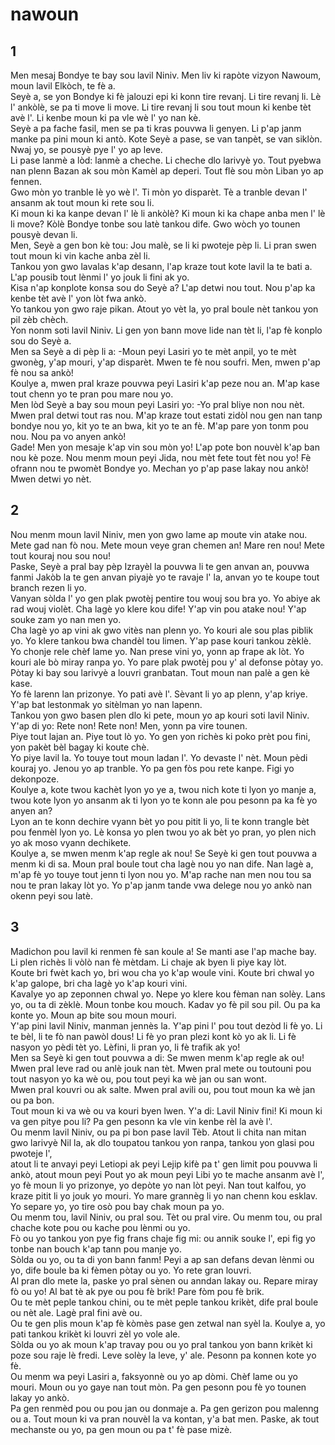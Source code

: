 <h1 class='title'>nawoun</h1>
<h2 class='chapter'>1</h2>
<div class='block'>
<div class='verse'>Men mesaj Bondye te bay sou lavil Niniv. Men liv ki rapòte vizyon Nawoum, moun lavil Elkòch, te fè a.</div>
<div class='verse'>Seyè a, se yon Bondye ki fè jalouzi epi ki konn tire revanj. Li tire revanj li. Lè l' ankòlè, se pa ti move li move. Li tire revanj li sou tout moun ki kenbe tèt avè l'. Li kenbe moun ki pa vle wè l' yo nan kè.</div>
<div class='verse'>Seyè a pa fache fasil, men se pa ti kras pouvwa li genyen. Li p'ap janm manke pa pini moun ki antò. Kote Seyè a pase, se van tanpèt, se van siklòn. Nwaj yo, se pousyè pye l' yo ap leve.</div>
<div class='verse'>Li pase lanmè a lòd: lanmè a cheche. Li cheche dlo larivyè yo. Tout pyebwa nan plenn Bazan ak sou mòn Kamèl ap deperi. Tout flè sou mòn Liban yo ap fennen.</div>
<div class='verse'>Gwo mòn yo tranble lè yo wè l'. Ti mòn yo disparèt. Tè a tranble devan l' ansanm ak tout moun ki rete sou li.</div>
<div class='verse'>Ki moun ki ka kanpe devan l' lè li ankòlè? Ki moun ki ka chape anba men l' lè li move? Kòlè Bondye tonbe sou latè tankou dife. Gwo wòch yo tounen pousyè devan li.</div>
<div class='verse'>Men, Seyè a gen bon kè tou: Jou malè, se li ki pwoteje pèp li. Li pran swen tout moun ki vin kache anba zèl li.</div>
<div class='verse'>Tankou yon gwo lavalas k'ap desann, l'ap kraze tout kote lavil la te bati a. L'ap pousib tout lènmi l' yo jouk li fini ak yo.</div>
<div class='verse'>Kisa n'ap konplote konsa sou do Seyè a? L'ap detwi nou tout. Nou p'ap ka kenbe tèt avè l' yon lòt fwa ankò.</div>
<div class='verse'>Yo tankou yon gwo raje pikan. Atout yo vèt la, yo pral boule nèt tankou yon pil zèb chèch.</div>
<div class='verse'>Yon nonm soti lavil Niniv. Li gen yon bann move lide nan tèt li, l'ap fè konplo sou do Seyè a.</div>
<div class='verse'>Men sa Seyè a di pèp li a: -Moun peyi Lasiri yo te mèt anpil, yo te mèt gwonèg, y'ap mouri, y'ap disparèt. Mwen te fè nou soufri. Men, mwen p'ap fè nou sa ankò!</div>
<div class='verse'>Koulye a, mwen pral kraze pouvwa peyi Lasiri k'ap peze nou an. M'ap kase tout chenn yo te pran pou mare nou yo.</div>
<div class='verse'>Men lòd Seyè a bay sou moun peyi Lasiri yo: -Yo pral bliye non nou nèt. Mwen pral detwi tout ras nou. M'ap kraze tout estati zidòl nou gen nan tanp bondye nou yo, kit yo te an bwa, kit yo te an fè. M'ap pare yon tonm pou nou. Nou pa vo anyen ankò!</div>
<div class='verse'>Gade! Men yon mesaje k'ap vin sou mòn yo! L'ap pote bon nouvèl k'ap ban nou kè poze. Nou menm moun peyi Jida, nou mèt fete tout fèt nou yo! Fè ofrann nou te pwomèt Bondye yo. Mechan yo p'ap pase lakay nou ankò! Mwen detwi yo nèt.</div>
</div>
<h2 class='chapter'>2</h2>
<div class='block'>
<div class='verse'>Nou menm moun lavil Niniv, men yon gwo lame ap moute vin atake nou. Mete gad nan fò nou. Mete moun veye gran chemen an! Mare ren nou! Mete tout kouraj nou sou nou!</div>
<div class='verse'>Paske, Seyè a pral bay pèp Izrayèl la pouvwa li te gen anvan an, pouvwa fanmi Jakòb la te gen anvan piyajè yo te ravaje l' la, anvan yo te koupe tout branch rezen li yo.</div>
<div class='verse'>Vanyan sòlda l' yo gen plak pwotèj pentire tou wouj sou bra yo. Yo abiye ak rad wouj violèt. Cha lagè yo klere kou dife! Y'ap vin pou atake nou! Y'ap souke zam yo nan men yo.</div>
<div class='verse'>Cha lagè yo ap vini ak gwo vitès nan plenn yo. Yo kouri ale sou plas piblik yo. Yo klere tankou bwa chandèl tou limen. Y'ap pase kouri tankou zèklè.</div>
<div class='verse'>Yo chonje rele chèf lame yo. Nan prese vini yo, yonn ap frape ak lòt. Yo kouri ale bò miray ranpa yo. Yo pare plak pwotèj pou y' al defonse pòtay yo.</div>
<div class='verse'>Pòtay ki bay sou larivyè a louvri granbatan. Tout moun nan palè a gen kè kase.</div>
<div class='verse'>Yo fè larenn lan prizonye. Yo pati avè l'. Sèvant li yo ap plenn, y'ap kriye. Y'ap bat lestonmak yo sitèlman yo nan lapenn.</div>
<div class='verse'>Tankou yon gwo basen plen dlo ki pete, moun yo ap kouri soti lavil Niniv. Y'ap di yo: Rete non! Rete non! Men, yonn pa vire tounen.</div>
<div class='verse'>Piye tout lajan an. Piye tout lò yo. Yo gen yon richès ki poko prèt pou fini, yon pakèt bèl bagay ki koute chè.</div>
<div class='verse'>Yo piye lavil la. Yo touye tout moun ladan l'. Yo devaste l' nèt. Moun pèdi kouraj yo. Jenou yo ap tranble. Yo pa gen fòs pou rete kanpe. Figi yo dekonpoze.</div>
<div class='verse'>Koulye a, kote twou kachèt lyon yo ye a, twou nich kote ti lyon yo manje a, twou kote lyon yo ansanm ak ti lyon yo te konn ale pou pesonn pa ka fè yo anyen an?</div>
<div class='verse'>Lyon an te konn dechire vyann bèt yo pou pitit li yo, li te konn trangle bèt pou fenmèl lyon yo. Lè konsa yo plen twou yo ak bèt yo pran, yo plen nich yo ak moso vyann dechikete.</div>
<div class='verse'>Koulye a, se mwen menm k'ap regle ak nou! Se Seyè ki gen tout pouvwa a menm ki di sa. Moun pral boule tout cha lagè nou yo nan dife. Nan lagè a, m'ap fè yo touye tout jenn ti lyon nou yo. M'ap rache nan men nou tou sa nou te pran lakay lòt yo. Yo p'ap janm tande vwa delege nou yo ankò nan okenn peyi sou latè.</div>
</div>
<h2 class='chapter'>3</h2>
<div class='block'>
<div class='verse'>Madichon pou lavil ki renmen fè san koule a! Se manti ase l'ap mache bay. Li plen richès li vòlò nan fè mètdam. Li chaje ak byen li piye kay lòt.</div>
<div class='verse'>Koute bri fwèt kach yo, bri wou cha yo k'ap woule vini. Koute bri chwal yo k'ap galope, bri cha lagè yo k'ap kouri vini.</div>
<div class='verse'>Kavalye yo ap zeponnen chwal yo. Nepe yo klere kou fèman nan solèy. Lans yo, ou ta di zèklè. Moun tonbe kou mouch. Kadav yo fè pil sou pil. Ou pa ka konte yo. Moun ap bite sou moun mouri.</div>
<div class='verse'>Y'ap pini lavil Niniv, manman jennès la. Y'ap pini l' pou tout dezòd li fè yo. Li te bèl, li te fò nan pawòl dous! Li fè yo pran plezi kont kò yo ak li. Li fè nasyon yo pèdi tèt yo. Lèfini, li pran yo, li fè trafik ak yo!</div>
<div class='verse'>Men sa Seyè ki gen tout pouvwa a di: Se mwen menm k'ap regle ak ou! Mwen pral leve rad ou anlè jouk nan tèt. Mwen pral mete ou toutouni pou tout nasyon yo ka wè ou, pou tout peyi ka wè jan ou san wont.</div>
<div class='verse'>Mwen pral kouvri ou ak salte. Mwen pral avili ou, pou tout moun ka wè jan ou pa bon.</div>
<div class='verse'>Tout moun ki va wè ou va kouri byen lwen. Y'a di: Lavil Niniv fini! Ki moun ki va gen pitye pou li? Pa gen pesonn ka vle vin kenbe rèl la avè l'.</div>
<div class='verse'>Ou menm lavil Niniv, ou pa pi bon pase lavil Tèb. Atout li chita nan mitan gwo larivyè Nil la, ak dlo toupatou tankou yon ranpa, tankou yon glasi pou pwoteje l',</div>
<div class='verse'>atout li te anvayi peyi Letiopi ak peyi Lejip kifè pa t' gen limit pou pouvwa li ankò, atout moun peyi Pout yo ak moun peyi Libi yo te mache ansanm avè l',</div>
<div class='verse'>yo fè moun li yo prizonye, yo depòte yo nan lòt peyi. Nan tout kalfou, yo kraze pitit li yo jouk yo mouri. Yo mare grannèg li yo nan chenn kou esklav. Yo separe yo, yo tire osò pou bay chak moun pa yo.</div>
<div class='verse'>Ou menm tou, lavil Niniv, ou pral sou. Tèt ou pral vire. Ou menm tou, ou pral chache kote pou ou kache pou lènmi ou yo.</div>
<div class='verse'>Fò ou yo tankou yon pye fig frans chaje fig mi: ou annik souke l', epi fig yo tonbe nan bouch k'ap tann pou manje yo.</div>
<div class='verse'>Sòlda ou yo, ou ta di yon bann fanm! Peyi a ap san defans devan lènmi ou yo, dife boule ba ki fèmen pòtay ou yo. Yo rete gran louvri.</div>
<div class='verse'>Al pran dlo mete la, paske yo pral sènen ou anndan lakay ou. Repare miray fò ou yo! Al bat tè ak pye ou pou fè brik! Pare fòm pou fè brik.</div>
<div class='verse'>Ou te mèt peple tankou chini, ou te mèt peple tankou krikèt, dife pral boule ou nèt ale. Lagè pral fini avè ou.</div>
<div class='verse'>Ou te gen plis moun k'ap fè kòmès pase gen zetwal nan syèl la. Koulye a, yo pati tankou krikèt ki louvri zèl yo vole ale.</div>
<div class='verse'>Sòlda ou yo ak moun k'ap travay pou ou yo pral tankou yon bann krikèt ki poze sou raje lè fredi. Leve solèy la leve, y' ale. Pesonn pa konnen kote yo fè.</div>
<div class='verse'>Ou menm wa peyi Lasiri a, faksyonnè ou yo ap dòmi. Chèf lame ou yo mouri. Moun ou yo gaye nan tout mòn. Pa gen pesonn pou fè yo tounen lakay yo ankò.</div>
<div class='verse'>Pa gen renmèd pou ou pou jan ou donmaje a. Pa gen gerizon pou malenng ou a. Tout moun ki va pran nouvèl la va kontan, y'a bat men. Paske, ak tout mechanste ou yo, pa gen moun ou pa t' fè pase mizè.</div>
</div>